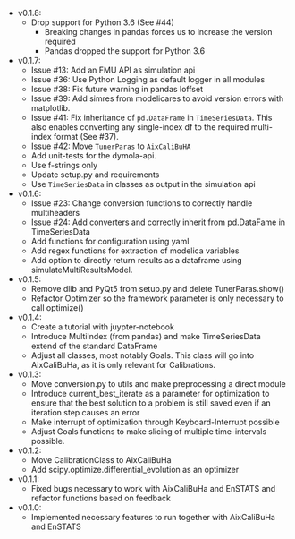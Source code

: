 - v0.1.8:
   - Drop support for Python 3.6 (See #44)
      - Breaking changes in pandas forces us to increase the version required
      - Pandas dropped the support for Python 3.6
- v0.1.7:
   - Issue #13: Add an FMU API as simulation api
   - Issue #36: Use Python Logging as default logger in all modules
   - Issue #38: Fix future warning in pandas loffset
   - Issue #39: Add simres from modelicares to avoid version errors with matplotlib.
   - Issue #41: Fix inheritance of `pd.DataFrame` in `TimeSeriesData`.
     This also enables converting any single-index df to the required multi-index format (See #37).
   - Issue #42: Move `TunerParas` to `AixCaliBuHA`
   - Add unit-tests for the dymola-api.
   - Use f-strings only
   - Update setup.py and requirements
   - Use `TimeSeriesData` in classes as output in the simulation api
- v0.1.6:
   - Issue #23: Change conversion functions to correctly handle multiheaders
   - Issue #24: Add converters and correctly inherit from pd.DataFame in 
TimeSeriesData
   - Add functions for configuration using yaml
   - Add regex functions for extraction of modelica variables
   - Add option to directly return results as a dataframe using simulateMultiResultsModel.
- v0.1.5:
   - Remove dlib and PyQt5 from setup.py and delete TunerParas.show()
   - Refactor Optimizer so the framework parameter is only necessary to call optimize()
- v0.1.4:
   - Create a tutorial with juypter-notebook
   - Introduce MultiIndex (from pandas) and make TimeSeriesData extend of the standard DataFrame
   - Adjust all classes, most notably Goals. This class will go into AixCaliBuHa, as it is only relevant for Calibrations.
- v0.1.3:
   - Move conversion.py to utils and make preprocessing a direct module
   - Introduce current_best_iterate as a parameter for optimization to ensure that the best solution to a problem is still saved even if an iteration step causes an error
   - Make interrupt of optimization through Keyboard-Interrupt possible
   - Adjust Goals functions to make slicing of multiple time-intervals possible.
- v0.1.2:
   - Move CalibrationClass to AixCaliBuHa
   - Add scipy.optimize.differential_evolution as an optimizer
- v0.1.1:
   - Fixed bugs necessary to work with AixCaliBuHa and EnSTATS and refactor functions based on feedback
- v0.1.0:
   - Implemented necessary features to run together with AixCaliBuHa and EnSTATS
